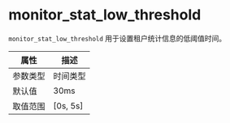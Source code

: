 # monitor_stat_low_threshold

`monitor_stat_low_threshold` 用于设置租户统计信息的低阈值时间。

|  属性    | 描述     |
|----------|---------|
| 参数类型 |   时间类型      |
| 默认值   | 30ms    |
| 取值范围 | [0s, 5s]  |
